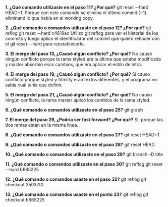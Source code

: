 **1.	¿Qué comando utilizaste en el paso 11? ¿Por qué?**
git reset --hard HEAD~1. 
Porque con este comando se elimina el último commit (~1) eliminand lo que había en el working copy.

**2.	¿Qué comando o comandos utilizaste en el paso 12? ¿Por qué?**
git reflog 
git reset --hard c4619ac
Utilizo git reflog para ver el historial de los commits y luego aplico el identificador del commit que quiero rehacer con el git reset --hard para reestablecerlo.

**3.	El merge del paso 13, ¿Causó algún conflicto? ¿Por qué?**
No causó ningún conflicto porque la rama styled era la última que estaba modificada y master absorbió esos cambios, que era aplicar el estilo de letra.

**4.	El merge del paso 19, ¿Causó algún conflicto? ¿Por qué?**
Si causo conflicto porque styled y htmlify eran  textos diferentes, y el programa no sabía cuál tenía que definir.

**5. El merge del paso 21, ¿Causó algún conflicto? ¿Por qué?**
No causo ningún conflicto, la rama master aplicó los cambios de la rama styled.

**6. ¿Qué comando o comandos utilizaste en el paso 25?**
git graph

**7. El merge del paso 26, ¿Podría ser fast forward? ¿Por qué?**
Sí, porque las dos ramas están en la misma línea.

**8. ¿Qué comando o comandos utilizaste en el paso 27?**
git reset HEAD~1

**9. ¿Qué comando o comandos utilizaste en el paso 28?**
git reset HEAD

**10. ¿Qué comando o comandos utilizaste en el paso 29?**
git branch –D title

**11. ¿Qué comando o comandos utilizaste en el paso 30?**
git reflog
git reset --hard b665225

**12. ¿Qué comando o comandos usaste en el paso 32?**
git reflog
git checkout 35037f0


**13. ¿Qué comando o comandos usaste en el punto 33?**
git reflog
git checkout b665225

